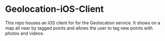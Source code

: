 Geolocation-iOS-Client
======================

This repo houses an iOS client for for the Geolocation service.   It shows on a map all near by tagged points and allows the user to tag new points with photos and videos.